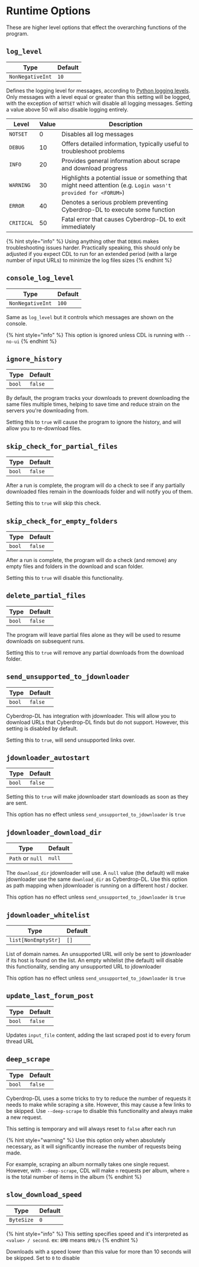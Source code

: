 # Runtime Options

These are higher level options that effect the overarching functions of the program.

## `log_level`

| Type           | Default  |
|----------------|----------|
| `NonNegativeInt` | `10`|

Defines the logging level for messages, according to [Python logging levels](https://docs.python.org/3/library/logging.html#levels). Only messages with a level equal or greater than this setting will be logged, with the exception of `NOTSET` which will disable all logging messages. Setting a value above 50 will also disable logging entirely.

| Level          | Value | Description |
|----------------|----------|----------|
| `NOTSET`   | 0  | Disables all log messages |
| `DEBUG`    | 10 | Offers detailed information, typically useful to troubleshoot problems |
| `INFO`     | 20 | Provides general information about scrape and download progress|
| `WARNING`  | 30 | Highlights a potential issue or something that might need attention (e.g. `Login wasn't provided for <FORUM>`)|
| `ERROR`    | 40 | Denotes a serious problem preventing Cyberdrop-DL to execute some function |
| `CRITICAL` | 50 | Fatal error that causes Cyberdrop-DL to exit immediately |

{% hint style="info" %}
Using anything other that `DEBUG` makes troubleshooting issues harder. Practically speaking, this should only be adjusted if you expect CDL to run for an extended period (with a large number of input URLs) to minimize the log files sizes
{% endhint %}

## `console_log_level`

| Type           | Default  |
|----------------|----------|
| `NonNegativeInt` | `100`|

Same as `log_level` but it controls which messages are shown on the console.

{% hint style="info" %}
This option is ignored unless CDL is running with `--no-ui`
{% endhint %}

## `ignore_history`

| Type           | Default  |
|----------------|----------|
| `bool` | `false`|

By default, the program tracks your downloads to prevent downloading the same files multiple times, helping to save time and reduce strain on the servers you're downloading from.

Setting this to `true` will cause the program to ignore the history, and will allow you to re-download files.

## `skip_check_for_partial_files`


| Type           | Default  |
|----------------|----------|
| `bool` | `false`|

After a run is complete, the program will do a check to see if any partially downloaded files remain in the downloads folder and will notify you of them.

Setting this to `true` will skip this check.

## `skip_check_for_empty_folders`


| Type           | Default  |
|----------------|----------|
| `bool` | `false`|

After a run is complete, the program will do a check (and remove) any empty files and folders in the download and scan folder.

Setting this to `true` will disable this functionality.

## `delete_partial_files`


| Type           | Default  |
|----------------|----------|
| `bool` | `false`|

The program will leave partial files alone as they will be used to resume downloads on subsequent runs.

Setting this to `true` will remove any partial downloads from the download folder.

## `send_unsupported_to_jdownloader`


| Type           | Default  |
|----------------|----------|
| `bool` | `false`|

Cyberdrop-DL has integration with jdownloader. This will allow you to download URLs that Cyberdrop-DL finds but do not support. However, this setting is disabled by default.

Setting this to `true`, will send unsupported links over.

## `jdownloader_autostart`


| Type           | Default  |
|----------------|----------|
| `bool` | `false`|

Setting this to `true` will make jdownloader start downloads as soon as they are sent.

This option has no effect unless `send_unsupported_to_jdownloader` is `true`

## `jdownloader_download_dir`

| Type           | Default  |
|----------------|----------|
| `Path` or `null` | `null`|

The `download_dir` jdownloader will use. A `null` value (the default) will make jdownloader use the same `download_dir` as Cyberdrop-DL. Use this option as path mapping when jdownloader is running on a different host / docker.

This option has no effect unless `send_unsupported_to_jdownloader` is `true`

## `jdownloader_whitelist`

| Type           | Default  |
|----------------|----------|
| `list[NonEmptyStr]` | `[]`|

List of domain names. An unsupported URL will only be sent to jdownloader if its host is found on the list. An empty whitelist (the default) will disable this functionality, sending any unsupported URL to jdownloader

This option has no effect unless `send_unsupported_to_jdownloader` is `true`


## `update_last_forum_post`

| Type           | Default  |
|----------------|----------|
| `bool` | `false`|

Updates `input_file` content, adding the last scraped post id to every forum thread URL

## `deep_scrape`

| Type           | Default  |
|----------------|----------|
| `bool` | `false`|

Cyberdrop-DL uses a some tricks to try to reduce the number of requests it needs to make while scraping a site. However, this may cause a few links to be skipped. Use `--deep-scrape` to disable this functionality and always make a new request.

This setting is temporary and will always reset to `false` after each run

{% hint style="warning" %}
Use this option only when absolutely necessary, as it will significantly increase the number of requests being made.

For example, scraping an album normally takes one single request. However, with `--deep-scrape`, CDL will make `n` requests per album, where `n` is the total number of items in the album
{% endhint %}

## `slow_download_speed`

| Type           | Default  |
|----------------|----------|
| `ByteSize` | `0`|

{% hint style="info" %}
This setting specifies speed and it's interpreted as `<value> / second`. ex: `8MB` means `8MB/s`
{% endhint %}

Downloads with a speed lower than this value for more than 10 seconds will be skipped. Set to `0` to disable
